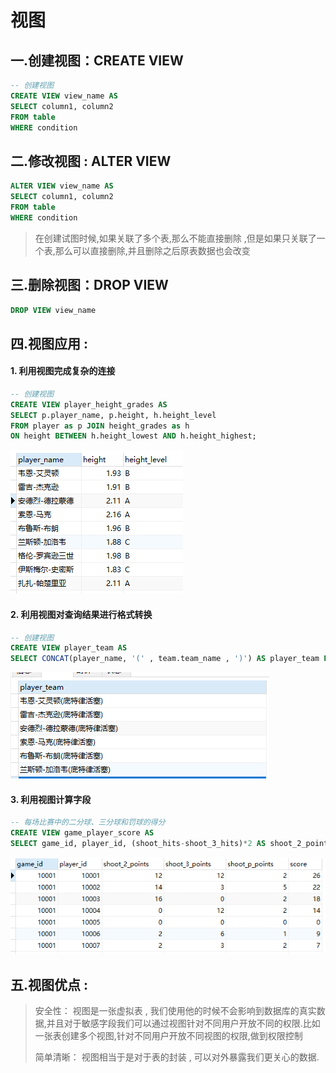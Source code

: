 # 视图

##  一.创建视图：CREATE VIEW 

```sql
-- 创建视图
CREATE VIEW view_name AS
SELECT column1, column2
FROM table
WHERE condition
```

## 二.修改视图 : ALTER VIEW
```sql
ALTER VIEW view_name AS
SELECT column1, column2
FROM table
WHERE condition
```

> 在创建试图时候,如果关联了多个表,那么不能直接删除 ,但是如果只关联了一个表,那么可以直接删除,并且删除之后原表数据也会改变



## 三.删除视图：DROP VIEW

```sql
DROP VIEW view_name
```

## 四.视图应用 : 

#### 1. 利用视图完成复杂的连接
```sql
-- 创建视图
CREATE VIEW player_height_grades AS
SELECT p.player_name, p.height, h.height_level
FROM player as p JOIN height_grades as h
ON height BETWEEN h.height_lowest AND h.height_highest;
```

![1607356226509](../../resources/sql/view_1.png)



#### 2. 利用视图对查询结果进行格式转换

```sql
-- 创建视图
CREATE VIEW player_team AS 
SELECT CONCAT(player_name, '(' , team.team_name , ')') AS player_team FROM player JOIN team WHERE player.team_id = team.team_id;
```

![1607356275457](../../resources/sql/view_2.png)

#### 3. 利用视图计算字段

```sql
-- 每场比赛中的二分球、三分球和罚球的得分
CREATE VIEW game_player_score AS
SELECT game_id, player_id, (shoot_hits-shoot_3_hits)*2 AS shoot_2_points, shoot_3_hits*3 AS shoot_3_points, shoot_p_hits AS shoot_p_points, score  FROM player_score
```

![1607356475566](../../resources/sql/view_3.png)


## 五.视图优点 :
>安全性：
>视图是一张虚拟表 , 我们使用他的时候不会影响到数据库的真实数据,并且对于敏感字段我们可以通过视图针对不同用户开放不同的权限.比如一张表创建多个视图,针对不同用户开放不同视图的权限,做到权限控制
>
>简单清晰：
>视图相当于是对于表的封装 , 可以对外暴露我们更关心的数据.
